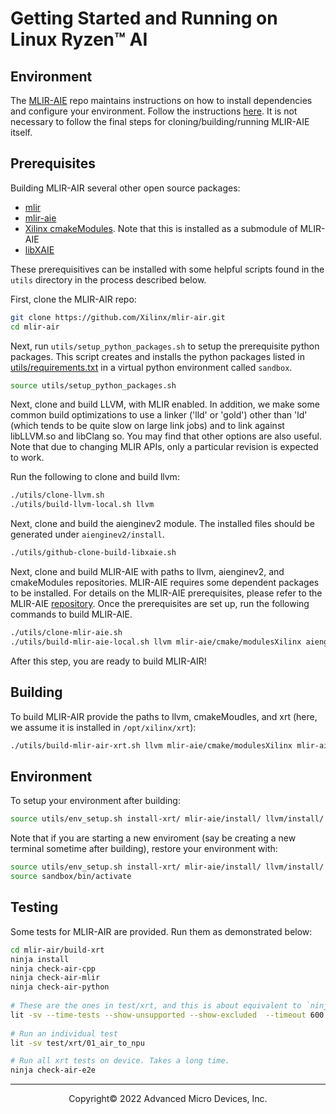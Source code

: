 # Getting Started and Running on Linux Ryzen™ AI

## Environment

The [MLIR-AIE](https://github.com/Xilinx/mlir-aie) repo maintains instructions on how to install dependencies and configure your environment. Follow the instructions [here](https://github.com/Xilinx/mlir-aie/blob/main/docs/buildHostLin.md). It is not necessary to follow the final steps for cloning/building/running MLIR-AIE itself.

## Prerequisites

Building MLIR-AIR several other open source packages:
  - [mlir](https://github.com/llvm/llvm-project/tree/main/mlir)
  - [mlir-aie](https://github.com/Xilinx/mlir-aie)
  - [Xilinx cmakeModules](https://github.com/Xilinx/cmakeModules). Note that this is installed as a submodule of MLIR-AIE
  - [libXAIE](https://github.com/jnider/aie-rt.git)

These prerequisitives can be installed with some helpful scripts found in the ```utils``` directory in the process described below.

First, clone the MLIR-AIR repo:
```bash
git clone https://github.com/Xilinx/mlir-air.git
cd mlir-air
```

Next, run ```utils/setup_python_packages.sh``` to setup the prerequisite python packages. This script creates and installs the python packages listed in [utils/requirements.txt](https://github.com/Xilinx/mlir-air/blob/main/utils/requirements.txt) in a virtual python environment called ```sandbox```.

```bash
source utils/setup_python_packages.sh
```

Next, clone and build LLVM, with MLIR enabled. In addition, we make some common build optimizations to use a linker ('lld' or 'gold') other than 'ld' (which tends to be quite slow on large link jobs) and to link against libLLVM.so and libClang so. You may find that other options are also useful. Note that due to changing MLIR APIs, only a particular revision is expected to work.

Run the following to clone and build llvm:

```bash
./utils/clone-llvm.sh
./utils/build-llvm-local.sh llvm
```

Next, clone and build the aienginev2 module. The installed files should be generated under `aienginev2/install`.
```bash
./utils/github-clone-build-libxaie.sh
```

Next, clone and build MLIR-AIE with paths to llvm, aienginev2, and cmakeModules repositories.
MLIR-AIE requires some dependent packages to be installed.
For details on the MLIR-AIE prerequisites, please refer to the MLIR-AIE [repository](https://github.com/Xilinx/mlir-aie?tab=readme-ov-file#prerequisites).
Once the prerequisites are set up, run the following commands to build MLIR-AIE.
```bash
./utils/clone-mlir-aie.sh
./utils/build-mlir-aie-local.sh llvm mlir-aie/cmake/modulesXilinx aienginev2/install mlir-aie
```

After this step, you are ready to build MLIR-AIR!

## Building

To build MLIR-AIR provide the paths to llvm, cmakeMoudles, and xrt (here, we assume it is installed in ```/opt/xilinx/xrt```):
```bash
./utils/build-mlir-air-xrt.sh llvm mlir-aie/cmake/modulesXilinx mlir-aie aienginev2/install /opt/xilinx/xrt
```

## Environment

To setup your environment after building:
```bash
source utils/env_setup.sh install-xrt/ mlir-aie/install/ llvm/install/
```

Note that if you are starting a new enviroment (say be creating a new terminal sometime after building), restore your environment with:
```bash
source utils/env_setup.sh install-xrt/ mlir-aie/install/ llvm/install/
source sandbox/bin/activate
```

## Testing

Some tests for MLIR-AIR are provided. Run them as demonstrated below:

```bash
cd mlir-air/build-xrt
ninja install
ninja check-air-cpp
ninja check-air-mlir
ninja check-air-python
 
# These are the ones in test/xrt, and this is about equivalent to `ninja check-air-e2e` if you set the LIT_OPS env var appropriately
lit -sv --time-tests --show-unsupported --show-excluded  --timeout 600 -j5 test/xrt
 
# Run an individual test
lit -sv test/xrt/01_air_to_npu

# Run all xrt tests on device. Takes a long time.
ninja check-air-e2e
```

-----

<p align="center">Copyright&copy; 2022 Advanced Micro Devices, Inc.</p>
